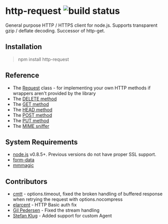 # http-request ![build status](https://secure.travis-ci.org/SaltwaterC/http-request.png?branch=master)

General purpose HTTP / HTTPS client for node.js. Supports transparent gzip / deflate decoding. Successor of http-get.

## Installation

> npm install http-request

## Reference

 * The [Request](http://saltwaterc.github.io/http-request/module-request-Request.html) class - for implementing your own HTTP methods if wrappers aren't provided by the library
 * The [DELETE method](http://saltwaterc.github.io/http-request/module-main.html#delete)
 * The [GET method](http://saltwaterc.github.io/http-request/module-main.html#get)
 * The [HEAD method](http://saltwaterc.github.io/http-request/module-main.html#head)
 * The [POST method](http://saltwaterc.github.io/http-request/module-main.html#post)
 * The [PUT method](http://saltwaterc.github.io/http-request/module-main.html#put)
 * The [MIME sniffer](http://saltwaterc.github.io/http-request/module-main.html#mimeSniff)

## System Requirements

 * [node.js](http://nodejs.org/) v0.8.5+. Previous versions do not have proper SSL support.
 * [form-data](https://github.com/felixge/node-form-data)
 * [mmmagic](https://github.com/mscdex/mmmagic)

## Contributors

 * [cmtt](https://github.com/cmtt) - options.timeout, fixed the broken handling of buffered response when retrying the request with options.nocompress
 * [elarcent](https://github.com/elarcent) - HTTP Basic auth fix
 * [Gil Pedersen](https://github.com/kanongil) - Fixed the stream handling
 * [Stefan Klug](https://github.com/stefanklug) - Added support for custom Agent
